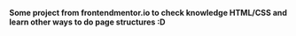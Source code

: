 <strong>Some project from frontendmentor.io to check knowledge HTML/CSS and learn other ways to do page structures :D</strong>

